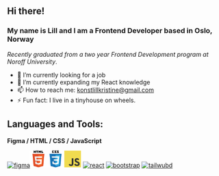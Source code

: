 ## Hi there! 
### My name is Lill and I am a Frontend Developer based in Oslo, Norway
*Recently graduated from a two year Frontend Development program at Noroff University*. 

- 🔭 I’m currently looking for a job 
- 🌱 I’m currently expanding my React knowledge 
- 📫 How to reach me: konstlillkristine@gmail.com 
- ⚡ Fun fact: I live in a tinyhouse on wheels.

## Languages and Tools:
**Figma / HTML / CSS / JavaScript**

<p align="left"> <a href="https://www.figma.com/" target="_blank" rel="noreferrer"><img src="https://www.vectorlogo.zone/logos/figma/figma-icon.svg" alt="figma" width="40" height="40"/></a><a href="https://www.w3.org/html/" target="_blank" rel="noreferrer"><img src="https://raw.githubusercontent.com/devicons/devicon/master/icons/html5/html5-original-wordmark.svg" alt="html5" width="40" height="40"/></a><a href="https://www.w3schools.com/css/" target="_blank" rel="noreferrer"><img src="https://raw.githubusercontent.com/devicons/devicon/master/icons/css3/css3-original-wordmark.svg" alt="css3" width="40" height="40"/></a><a href="https://developer.mozilla.org/en-US/docs/Web/JavaScript" target="_blank" rel="noreferrer"><img src="https://raw.githubusercontent.com/devicons/devicon/master/icons/javascript/javascript-original.svg" alt="javascript" width="40" height="40"/></a> 
<a href="https://react.dev" target="_blank" rel="noeferrer"><img src="https://www.vectorlogo.zone/logos/reactjs/reactjs-icon.svg" alt="react" width="40" height="40" /></a>
<a href="https://getbootstrap.com/" target="_blank" rel="noeferrer"><img src="https://www.vectorlogo.zone/logos/getbootstrap/getbootstrap-icon.svg" alt="bootstrap" width="40" height="40" /></a>
<a href="https://tailwindcss.com/" target="_blank" rel="noeferrer"><img src="https://raw.githubusercontent.com/withastro/docs/main/public/logos/tailwind.svg" alt="tailwubd" width="40" height="40" /></a>
</p>


